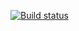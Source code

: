 [![Build status](https://ci.appveyor.com/api/projects/status/tnv4pedgak7vn7fu?svg=true)](https://ci.appveyor.com/project/dipribytkova/postmanecho-qca4f)


